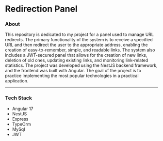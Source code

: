 # Redirection Panel

### About

This repository is dedicated to my project for a panel used to manage URL redirects. The primary functionality of the system is to receive a specified URL and then redirect the user to the appropriate address, enabling the creation of easy-to-remember, simple, and readable links. The system also includes a JWT-secured panel that allows for the creation of new links, deletion of old ones, updating existing links, and monitoring link-related statistics. The project was developed using the NestJS backend framework, and the frontend was built with Angular. The goal of the project is to practice implementing the most popular technologies in a practical application.

---

### Tech Stack

- Angular 17
- NestJS
- Express
- TypeOrm
- MySql
- JWT